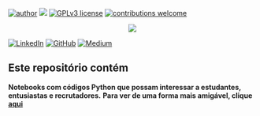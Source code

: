 [![author](https://img.shields.io/badge/author-daniel-purple.svg)](https://www.linkedin.com/in/daniel-sousa-amador) [![](https://img.shields.io/badge/python-3.6+-yellow.svg)](https://www.python.org/downloads/release/python-365/) [![GPLv3 license](https://img.shields.io/badge/License-GPLv3-darkblue.svg)](http://perso.crans.org/besson/LICENSE.html) [![contributions welcome](https://img.shields.io/badge/contributions-welcome-darkblue.svg?style=flat)](https://github.com/danielamador12)

<p align="center">
  <img src="https://github.com/danielamador12/Portfolio/blob/master/github.png" >
</p>

[![LinkedIn](https://img.shields.io/badge/LinkedIn-DanielSousaAmador-purple.svg)](https://www.linkedin.com/in/daniel-sousa-amador)
[![GitHub](https://img.shields.io/badge/GitHub-danielamador12-darkblue.svg)](https://github.com/danielamador12)
[![Medium](https://img.shields.io/badge/Medium-DanielSousaAmador-darkorange.svg)](https://medium.com/@daniel.s.amador)

## Este repositório contém
**Notebooks com códigos Python que possam interessar a estudantes, entusiastas e recrutadores.**
**Para ver de uma forma mais amigável, clique [aqui](https://github.com/danielamador12/Portfolio/blob/master/README.md)**
